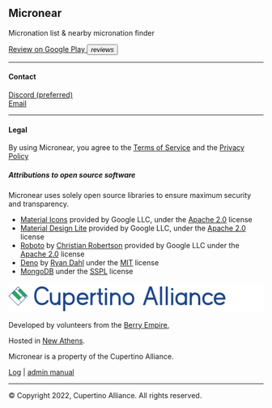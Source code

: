 <section>
  <h2> Micronear </h2>
  <p>Micronation list & nearby micronation finder</p>
  <a href="https://play.google.com/store/apps/details?id=xyz.berrykingdom.micronear" target="_blank" class="nodecoration" id="mnpage__website">
    <span class="mdl-chip mdl-chip--deletable">
      <span class="mdl-chip__text" id="mnpage__website_text">Review on Google Play</span>
      <button type="button" class="mdl-chip__action"><i class="material-icons">reviews</i></button>
    </span>
  </a>
</section>
<hr>
<section>
  <h4> Contact </h4>
  <a href="https://discord.com/invite/7FFunBaT6m">Discord (preferred)</a> <br>
  <a href="mailto:general@cupertinoalliance.ca">Email</a> <br>
</section>
<hr>
<section>
  <h4> Legal </h4>
  <p>By using Micronear, you agree to the <a href="terms">Terms of Service</a> and the <a href="privacy">Privacy Policy</a></p>
  <h5>Attributions to open source software</h5>
  <p>Micronear uses solely open source libraries to ensure maximum security and transparency.</p>
  <ul>
    <li>
      <a href="https://fonts.google.com/icons?selected=Material+Icons">Material Icons</a> provided by Google LLC, under the <a href="https://www.apache.org/licenses/LICENSE-2.0.html">Apache 2.0</a> license
    </li>
    <li>
      <a href="https://getmdl.io/ ">Material Design Lite</a> provided by Google LLC, under the <a href="https://www.apache.org/licenses/LICENSE-2.0.html">Apache 2.0</a> license
    </li>
    <li>
      <a href="https://fonts.google.com/specimen/Roboto">Roboto</a> by <a href="https://fonts.google.com/?query=Christian+Robertson">Christian Robertson</a> provided by Google LLC under the <a href="https://www.apache.org/licenses/LICENSE-2.0.html">Apache 2.0</a> license
    </li>
    <li>
      <a href="https://deno.land/">Deno</a> by <a href="https://github.com/ry">Ryan Dahl</a> under the <a href="https://github.com/denoland/deno/blob/main/LICENSE.md">MIT</a> license
    </li>
    <li>
      <a href="https://www.mongodb.com/">MongoDB</a> under the <a href="https://www.mongodb.com/licensing/server-side-public-license">SSPL</a> license
    </li>
  </ul>
</section>
<section>
  <img src="/images/cupertinoalliance.png">
</section>
<section>
  <p>Developed by volunteers from the <a href="/micronation?m=RR">Berry Empire</a>, </p>
  <p>Hosted in <a href="/micronation?m=FNNA">New Athens</a>.</p>
  <p>Micronear is a property of the Cupertino Alliance.</p>
  <p><a href="log">Log</a> | <a href="manual">admin manual</a></p>
  <hr>
  <p>&copy; Copyright 2022, Cupertino Alliance. All rights reserved. </p>
</section>